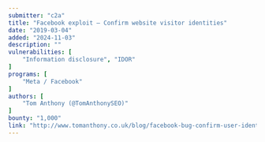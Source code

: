 ```yaml
---
submitter: "c2a"
title: "Facebook exploit – Confirm website visitor identities"
date: "2019-03-04"
added: "2024-11-03"
description: ""
vulnerabilities: [
    "Information disclosure", "IDOR"
]
programs: [
    "Meta / Facebook"
]
authors: [
    "Tom Anthony (@TomAnthonySEO)"
]
bounty: "1,000"
link: "http://www.tomanthony.co.uk/blog/facebook-bug-confirm-user-identities/"
---
```




